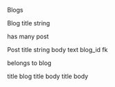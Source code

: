 Blogs

Blog
  title string

  has many post 

Post
  title string
  body  text
  blog_id fk

  belongs to blog

  title blog
    title body
    title body